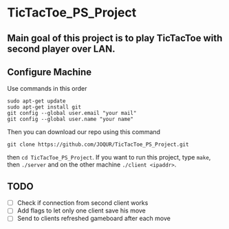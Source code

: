 # TicTacToe_PS_Project

## Main goal of this project is to play TicTacToe with second player over LAN.
## Configure Machine

Use commands in this order
```
sudo apt-get update
sudo apt-get install git
git config --global user.email "your mail"
git config --global user.name "your name"
```
Then you can download our repo using this command
```
git clone https://github.com/JOQUR/TicTacToe_PS_Project.git
```
then `cd TicTacToe_PS_Project`.
If you want to run this project, type `make`, then `./server` and on the other machine `./client <ipaddr>`.

## TODO
-[ ] Check if connection from second client works
-[ ] Add flags to let only one client save his move
-[ ] Send to clients refreshed gameboard after each move